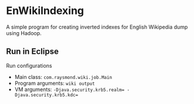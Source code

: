 EnWikiIndexing
==============================

A simple program for creating inverted indexes for English Wikipedia dump using Hadoop.

Run in Eclipse
---------------------
Run configurations
* Main class: `com.raysmond.wiki.job.Main`
* Program arguments: `wiki output`
* VM arguments: `-Djava.security.krb5.realm= -Djava.security.krb5.kdc=`
